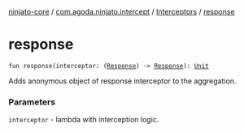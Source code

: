 [ninjato-core](../../index.md) / [com.agoda.ninjato.intercept](../index.md) / [Interceptors](index.md) / [response](./response.md)

# response

`fun response(interceptor: (`[`Response`](../../com.agoda.ninjato.http/-response/index.md)`) -> `[`Response`](../../com.agoda.ninjato.http/-response/index.md)`): `[`Unit`](https://kotlinlang.org/api/latest/jvm/stdlib/kotlin/-unit/index.html)

Adds anonymous object of response interceptor to the aggregation.

### Parameters

`interceptor` - lambda with interception logic.